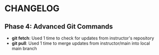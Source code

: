 # CHANGELOG

## Phase 4: Advanced Git Commands

- **git fetch**: Used 1 time to check for updates from instructor's repository
- **git pull**: Used 1 time to merge updates from instructor/main into local main branch

